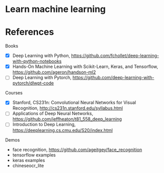 # Learn machine learning

# References
Books
- [x] Deep Learning with Python, https://github.com/fchollet/deep-learning-with-python-notebooks
- [x] Hands-On Machine Learning with Scikit-Learn, Keras, and Tensorflow, https://github.com/ageron/handson-ml2
- [ ] Deep Learning with Pytorch, https://github.com/deep-learning-with-pytorch/dlwpt-code

Courses
- [x] Stanford, CS231n: Convolutional Neural Networks for Visual Recognition, http://cs231n.stanford.edu/syllabus.html
- [ ] Applications of Deep Neural Networks, https://github.com/jeffheaton/t81_558_deep_learning
- [ ] Introduction to Deep Learning, https://deeplearning.cs.cmu.edu/S20/index.html

Demos
- face recognition, https://github.com/ageitgey/face_recognition
- tensorflow examples
- keras examples
- chineseocr_lite
